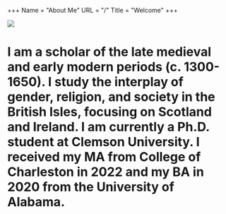 +++
Name = "About Me"
URL = "/"
Title = "Welcome"
+++

<img src="static/images/Cecilia Barnard_082724_AJ_001(1).jpg"> 


# I am a scholar of the late medieval and early modern periods (c. 1300-1650). I study the interplay of gender, religion, and society in the British Isles, focusing on Scotland and Ireland. I am currently a Ph.D. student at Clemson University. I received my MA from College of Charleston in 2022 and my BA in 2020 from the University of Alabama. 
